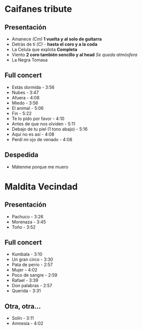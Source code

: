 Caifanes tribute
================

Presentación
------------
- Amanece *(Cm)* **1 vuelta y al solo de guitarra**
- Detrás de ti *(C)* - **hasta el coro y a la coda**
- La Celula que explota **Completa**
- Viento **2 coro también sencillo y al head** *Se queda atmósfera*
- La Negra Tomasa

Full concert
------------
- Estás dormida - 3:56
- Nubes - 3:47
- Afuera - 4:08
- Miedo - 3:56
- El animal - 5:06
- Fin - 5:22
- Te lo pido por favor - 4:10
- Antes de que nos olviden - 5:11
- Debajo de tu piel (1 tono abajo) - 5:16
- Aquí no es así - 4:08
- Perdí mi ojo de venado - 4:08

Despedida
---------
- Mátenme porque me muero

Maldita Vecindad
================

Presentación
------------
- Pachuco - 3:26
- Morenaza - 3:45
- Toño - 3:52

Full concert
------------
- Kumbala - 3:10
- Un gran circo - 3:30
- Pata de perro - 2:57
- Mujer - 4:02
- Poco de sangre - 2:59
- Rafael - 3:39
- Don palabras - 2:57
- Querida - 3:31

Otra, otra...
-------------
- Solín - 3:11
- Amnesia - 4:02
